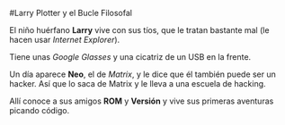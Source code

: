 #Larry Plotter y el Bucle Filosofal

El niño huérfano **Larry** vive con sus tíos, que le tratan bastante mal
(le hacen usar *Internet Explorer*).

Tiene unas *Google Glasses* y una cicatriz de un USB en la frente. 

Un día aparece **Neo**, el de *Matrix*, y le dice que él también puede ser un hacker.
Así que lo saca de Matrix y le lleva a una escuela de hacking.

Allí conoce a sus amigos **ROM** y **Versión** y vive sus primeras aventuras picando código.
